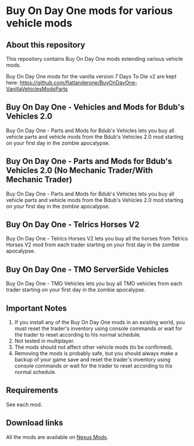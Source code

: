 # Buy On Day One mods for various vehicle mods

## About this repository
This repository contains Buy On Day One mods extending various vehicle mods.

Buy On Day One mods for the vanilla version 7 Days To Die v2 are kept here: https://github.com/flatlanderone/BuyOnDayOne-VanillaVehiclesModsParts


## Buy On Day One - Vehicles and Mods for Bdub's Vehicles 2.0
Buy On Day One - Parts and Mods for Bdub's Vehicles lets you buy all vehicle parts and vehicle mods from the Bdub's Vehicles 2.0 mod starting on your first day in the zombie apocalypse.

## Buy On Day One - Parts and Mods for Bdub's Vehicles 2.0 (No Mechanic Trader/With Mechanic Trader)
Buy On Day One - Parts and Mods for Bdub's Vehicles lets you buy all vehicle parts and vehicle mods from the Bdub's Vehicles 2.0 mod starting on your first day in the zombie apocalypse. 

## Buy On Day One - Telrics Horses V2
Buy On Day One - Telrics Horses V2 lets you buy all the horses from Telrics Horses V2 mod from each trader starting on your first day in the zombie apocalypse. 

## Buy On Day One - TMO ServerSide Vehicles
Buy On Day One - TMO Vehicles lets you buy all TMO vehicles from each trader starting on your first day in the zombie apocalypse.

## Important Notes 
1. If you install any of the Buy On Day One mods in an existing world, you must reset the trader's inventory using console commands or wait for the trader to reset according to his normal schedule.
2. Not tested in multiplayer.
3. The mods should not affect other vehicle mods (to be confirmed).
4. Removing the mods is probably safe, but you should always make a backup of your game save and reset the trader's inventory using console commands or wait for the trader to reset according to his normal schedule.

## Requirements
See each mod.

## Download links
All the mods are available on [Nexus Mods](https://next.nexusmods.com/profile/flatlanderone/mods).
